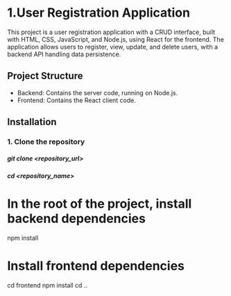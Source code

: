 # 1.User Registration Application

This project is a user registration application with a CRUD interface, built with HTML, CSS, JavaScript, and Node.js, using React for the frontend. 
The application allows users to register, view, update, and delete users, with a backend API handling data persistence.

## Project Structure

- Backend: Contains the server code, running on Node.js.
- Frontend: Contains the React client code.

## Installation

### 1. Clone the repository
##### git clone <repository_url>
##### cd <repository_name>

# In the root of the project, install backend dependencies
npm install

# Install frontend dependencies
cd frontend
npm install
cd ..

 
